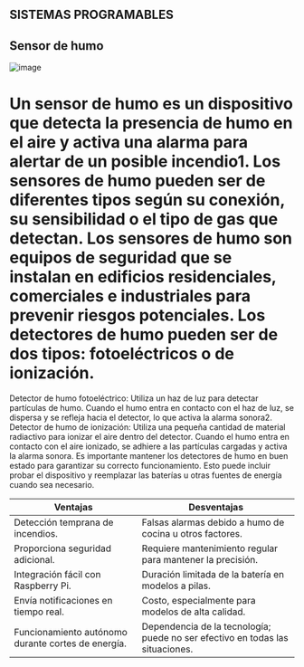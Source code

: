 ## SISTEMAS PROGRAMABLES

##  Sensor de humo

![image](https://github.com/AlvarezAlex/Sistemas-Programables/assets/80359361/d3cd7a9d-83f1-4e75-943d-7907cde9c582)

# Un sensor de humo es un dispositivo que detecta la presencia de humo en el aire y activa una alarma para alertar de un posible incendio1. Los sensores de humo pueden ser de diferentes tipos según su conexión, su sensibilidad o el tipo de gas que detectan. Los sensores de humo son equipos de seguridad que se instalan en edificios residenciales, comerciales e industriales para prevenir riesgos potenciales. Los detectores de humo pueden ser de dos tipos: fotoeléctricos o de ionización.
Detector de humo fotoeléctrico: Utiliza un haz de luz para detectar partículas de humo. Cuando el humo entra en contacto con el haz de luz, se dispersa y se refleja hacia el detector, lo que activa la alarma sonora2. Detector de humo de ionización: Utiliza una pequeña cantidad de material radiactivo para ionizar el aire dentro del detector. 
Cuando el humo entra en contacto con el aire ionizado, se adhiere a las partículas cargadas y activa la alarma sonora. Es importante mantener los detectores de humo en buen estado para garantizar su correcto funcionamiento. Esto puede incluir probar el dispositivo y reemplazar las baterías u otras fuentes de energía cuando sea necesario.

| **Ventajas**                                      | **Desventajas**                                                    |
|----------------------------------------------------|--------------------------------------------------------------------|
| Detección temprana de incendios.                   | Falsas alarmas debido a humo de cocina u otros factores.           |
| Proporciona seguridad adicional.                   | Requiere mantenimiento regular para mantener la precisión.         |
| Integración fácil con Raspberry Pi.                | Duración limitada de la batería en modelos a pilas.                |
| Envía notificaciones en tiempo real.               | Costo, especialmente para modelos de alta calidad.                  |
| Funcionamiento autónomo durante cortes de energía. | Dependencia de la tecnología; puede no ser efectivo en todas las situaciones. |
